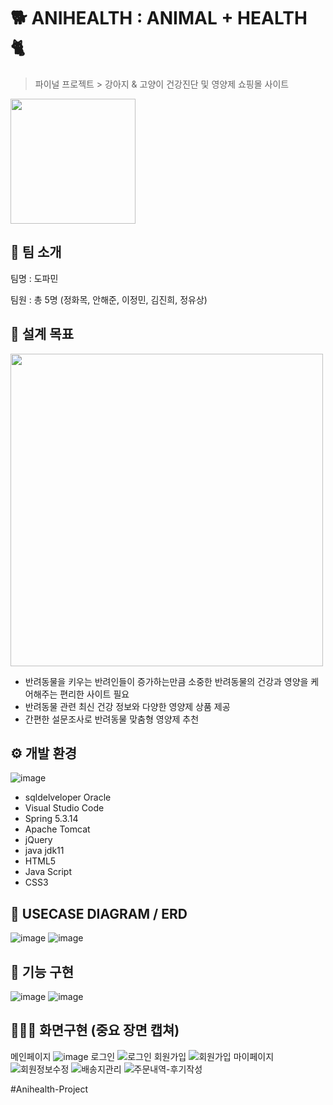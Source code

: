 # 🐕 ANIHEALTH : ANIMAL + HEALTH 🐈

> 파이널 프로젝트 > 강아지 & 고양이 건강진단 및 영양제 쇼핑몰 사이트

<img src="https://github.com/user-attachments/assets/64140593-3d97-41c5-963d-8024126c6c0a" width="200" height="200" />

## 👥 팀 소개
팀명 : 도파민

팀원 : 총 5명 (정화목, 안해준, 이정민, 김진희, 정유상)

## 🚩 설계 목표
<img src="https://github.com/user-attachments/assets/b7d16044-cd2e-4c37-a507-d904eb9c2223" width="500" />

- 반려동물을 키우는 반려인들이 증가하는만큼 소중한 반려동물의 건강과 영양을 케어해주는 편리한 사이트 필요
- 반려동물 관련 최신 건강 정보와 다양한 영양제 상품 제공
- 간편한 설문조사로 반려동물 맞춤형 영양제 추천

## ⚙️ 개발 환경
![image](https://github.com/user-attachments/assets/712781fc-d900-44a6-a030-0b0dd170e867)

- sqldelveloper Oracle
- Visual Studio Code
- Spring 5.3.14
- Apache Tomcat
- jQuery
- java jdk11
- HTML5
- Java Script
- CSS3

## 📝 USECASE DIAGRAM / ERD
![image](https://github.com/user-attachments/assets/43f84e0e-cea1-4132-ab26-b64f17166a91)
![image](https://github.com/user-attachments/assets/52a7289e-2510-42c9-b065-cc831e4cf0e7)



## 📄 기능 구현
![image](https://github.com/user-attachments/assets/bbe9b685-d55c-4cf6-a659-269d13d2577b)
![image](https://github.com/user-attachments/assets/704cabc2-9050-4ba2-bc8b-8a5d4b503b67)


 
## 👩🏻‍💻 화면구현 (중요 장면 캡쳐)
메인페이지
![image](https://github.com/user-attachments/assets/e4542687-d459-4c25-92dc-363d8c7a2339)
로그인
![로그인](https://github.com/user-attachments/assets/64e7b4a4-ea2d-4086-9378-6917a4cf4599)
회원가입
![회원가입](https://github.com/user-attachments/assets/da205d85-3cb0-4d2d-8d4b-2358d68c3421)
마이페이지
![회원정보수정](https://github.com/user-attachments/assets/1be9095a-76c6-4dc1-bed3-883ef1db0004)
![배송지관리](https://github.com/user-attachments/assets/b7941e05-37da-49ce-9be5-36cd7f902ec7)
![주문내역-후기작성](https://github.com/user-attachments/assets/7e62e37f-7e15-4a10-9851-e29f31e6927f)




#Anihealth-Project
